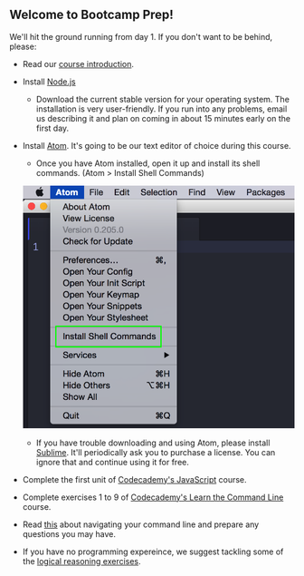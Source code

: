 ## Welcome to Bootcamp Prep!

We'll hit the ground running from day 1. If you don't want to be behind, please:
+ Read our [course introduction][course_intro].
+ Install [Node.js][node]
  + Download the current stable version for your operating system. The installation is very user-friendly. If you run into any problems, email us describing it and plan on coming in about 15 minutes early on the first day.
+ Install [Atom][atom]. It's going to be our text editor of choice during this course.
  + Once you have Atom installed, open it up and install its shell commands. (Atom > Install Shell Commands)

   ![install_shell_commands](./install_shell_commands.png)

  + If you have trouble downloading and using Atom, please install [Sublime][sublime]. It'll periodically ask you to purchase a license. You can ignore that and continue using it for free.
+ Complete the first unit of [Codecademy's JavaScript][codecademy_js] course.
+ Complete exercises 1 to 9 of  [Codecademy's Learn the Command Line][codecademy_cli] course.
+ Read [this][cli] about navigating your command line and prepare any questions you may have.
+ If you have no programming expereince, we suggest tackling some of the [logical reasoning exercises][logical_reason].

[course_intro]:./programming_intro.md
[node]:https://nodejs.org/en/
[atom]:https://atom.io/
[sublime]:https://www.sublimetext.com/
[codecademy_js]:https://www.codecademy.com/learn/javascript
[codecademy_cli]:https://www.codecademy.com/learn/learn-the-command-line
[cli]:./cli.md
[logical_reason]:../logical_reasoning_prep
